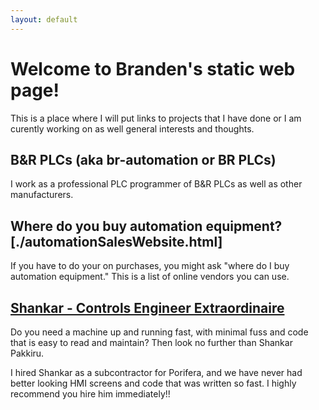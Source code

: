```yaml
---
layout: default
---
```

# Welcome to Branden's static web page!
This is a place where I will put links to projects that I have done or I am curently working on as well general interests and thoughts.

## B&R PLCs (aka br-automation or BR PLCs)
I work as a professional PLC programmer of B&R PLCs as well as other manufacturers.

## Where do you buy automation equipment? [./automationSalesWebsite.html]

If you have to do your on purchases, you might ask "where do I buy automation equipment." This is a list of online vendors you can use.

## [Shankar - Controls Engineer Extraordinaire](https://www.linkedin.com/in/shankar-pakkiru/)
Do you need a machine up and running fast, with minimal fuss and code that is easy to read and maintain? Then look no further than Shankar Pakkiru.

I hired Shankar as a subcontractor for Porifera, and we have never had better looking HMI screens and code that was written so fast. I highly recommend you hire him immediately!!
